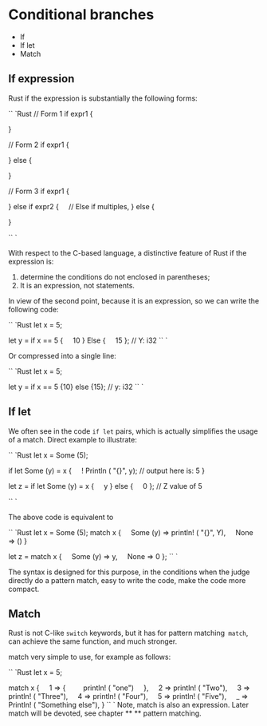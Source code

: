 # Conditional branches

- If
- If let
- Match

## If expression

Rust if the expression is substantially the following forms:

`` `Rust
// Form 1
if expr1 {

}

// Form 2
if expr1 {

}
else {

}

// Form 3
if expr1 {

}
else if expr2 {
    // Else if multiples,
}
else {

}

`` `

With respect to the C-based language, a distinctive feature of Rust if the expression is:

1. determine the conditions do not enclosed in parentheses;
2. It is an expression, not statements.

In view of the second point, because it is an expression, so we can write the following code:

`` `Rust
let x = 5;

let y = if x == 5 {
    10
} Else {
    15
}; // Y: i32
`` `

Or compressed into a single line:

`` `Rust
let x = 5;

let y = if x == 5 {10} else {15}; // y: i32
`` `

## If let

We often see in the code `if let` pairs, which is actually simplifies the usage of a match. Direct example to illustrate:

`` `Rust
let x = Some (5);

if let Some (y) = x {
    ! Println ( "{}", y); // output here is: 5
}

let z = if let Some (y) = x {
    y
}
else {
    0
};
// Z value of 5

`` `

The above code is equivalent to

`` `Rust
let x = Some (5);
match x {
    Some (y) => println! ( "{}", Y),
    None => ()
}

let z = match x {
    Some (y) => y,
    None => 0
};
`` `

The syntax is designed for this purpose, in the conditions when the judge directly do a pattern match, easy to write the code, make the code more compact.

## Match

Rust is not C-like `switch` keywords, but it has for pattern matching` match`, can achieve the same function, and much stronger.

match very simple to use, for example as follows:

`` `Rust
let x = 5;

match x {
    1 => {
        println! ( "one")
    },
    2 => println! ( "Two"),
    3 => println! ( "Three"),
    4 => println! ( "Four"),
    5 => println! ( "Five"),
    _ => Println! ( "Something else"),
}
`` `
Note, match is also an expression. Later match will be devoted, see chapter ** ** pattern matching.

